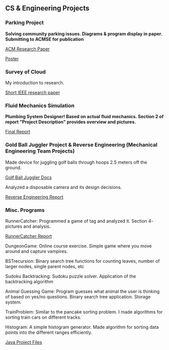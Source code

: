 ## CS & Engineering Projects

### Parking Project
**Solving community parking issues. Diagrams & program display in paper. Submitting to ACMSE for publication**

[ACM Research Paper](https://github.com/patricksoboyle/ParkingProject/blob/master/ACM_Car_Counting_Paper.pdf)

[Poster](https://github.com/patricksoboyle/ParkingProject/blob/master/CarCountingPoster.pdf)

### Survey of Cloud
My introduction to research.

[Short IEEE research paper](https://github.com/patricksoboyle/MiscProjects/blob/master/Survey_of_Cloud.pdf)

### Fluid Mechanics Simulation

**Plumbing System Designer! Based on actual fluid mechanics. 
Section 2 of report "Project Description" provides overview and pictures.**

[Final Report](https://github.com/patricksoboyle/FluidMechMathematica/blob/master/FludMechMathematica/NegronO'BoyleFinalReport.pdf)

### Gold Ball Juggler Project & Reverse Engineering (Mechanical Engineering Team Projects)

Made device for juggling golf balls through hoops 2.5 meters off the ground. 

[Golf Ball Juggler Docs](https://github.com/patricksoboyle/MiscProjects/blob/master/MechanicalEngineeringProjects/MechanicalENgineeringProjects%20(2).pdf)

Analyzed a disposable camera and its design decisions. 

[Reverse Engineering Report](https://github.com/patricksoboyle/MiscProjects/blob/master/MechanicalEngineeringProjects/MechanicalENgineeringProjects%20(1).pdf)

### Misc. Programs

RunnerCatcher: Programmed a game of tag and analyzed it. Section 4- pictures and analysis.

[RunnerCatcher Report](https://github.com/patricksoboyle/MiscProjects/blob/master/RunnerCatcher.pdf)

DungeonGame: Online course exercise. Simple game where you move around and capture vampires.

BSTrecursion: Binary search tree functions for counting leaves, number of larger nodes, single parent nodes, etc

Sudoku Backtracking: Sudoku puzzle solver. Application of the backtracking algorithm

Animal Guessing Game: Program guesses what animal the user is thinking of based on yes/no questions. Binary search tree application. Storage system.

TrainProblem: Similar to the pancake sorting problem. I made algorithms for sorting train cars on different tracks.

Histogram: A simple histogram generator. Made algorithm for sorting data points into the different ranges efficiently.

[Java Project Files](https://github.com/patricksoboyle/MiscProjects/tree/master/MiscJavaPrgrms)




